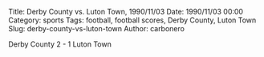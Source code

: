 Title: Derby County vs. Luton Town, 1990/11/03
Date: 1990/11/03 00:00
Category: sports
Tags: football, football scores, Derby County, Luton Town
Slug: derby-county-vs-luton-town
Author: carbonero


Derby County 2 - 1 Luton Town

